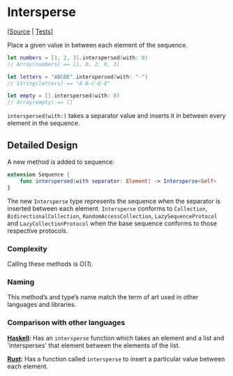 # Intersperse

[[Source](https://github.com/apple/swift-algorithms/blob/main/Sources/Algorithms/Intersperse.swift) | 
 [Tests](https://github.com/apple/swift-algorithms/blob/main/Tests/SwiftAlgorithmsTests/IntersperseTests.swift)]

Place a given value in between each element of the sequence.

```swift
let numbers = [1, 2, 3].interspersed(with: 0)
// Array(numbers) == [1, 0, 2, 0, 3]

let letters = "ABCDE".interspersed(with: "-")
// String(letters) == "A-B-C-D-E"

let empty = [].interspersed(with: 0)
// Array(empty) == []
```

`interspersed(with:)` takes a separator value and inserts it in between every
element in the sequence.

## Detailed Design

A new method is added to sequence:

```swift
extension Sequence {
    func interspersed(with separator: Element) -> Intersperse<Self>
}
```

The new `Intersperse` type represents the sequence when the separator is
inserted between each element. `Intersperse` conforms to `Collection`,
`BidirectionalCollection`, `RandomAccessCollection`, `LazySequenceProtocol` and
`LazyCollectionProtocol` when the base sequence conforms to those respective
protocols.

### Complexity

Calling these methods is O(_1_).

### Naming

This method’s and type’s name match the term of art used in other languages
and libraries.

### Comparison with other languages

**[Haskell][Haskell]:** Has an `intersperse` function which takes an element
and a list and 'intersperses' that element between the elements of the list.

**[Rust][Rust]:** Has a function called `intersperse` to insert a particular
value between each element. 

<!-- Link references for other languages -->

[Haskell]: https://hackage.haskell.org/package/base-4.14.0.0/docs/Data-List.html#v:intersperse
[Rust]: https://docs.rs/itertools/0.9.0/itertools/trait.Itertools.html#method.intersperse
